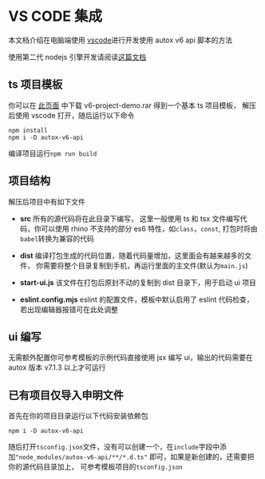 # VS CODE 集成

本文档介绍在电脑端使用 [vscode](https://code.visualstudio.com/)进行开发使用 autox v6 api 脚本的方法

使用第二代 nodejs 引擎开发请阅读[这篇文档](../nodejs/vscode.md)

## ts 项目模板

你可以在 [此页面](https://github.com/aiselp/AutoX/releases/tag/v7.1.2) 中下载 v6-project-demo.rar 得到一个基本 ts 项目模板，
解压后使用 vscode 打开，随后运行以下命令

```
npm install
npm i -D autox-v6-api
```

编译项目运行`npm run build`

## 项目结构

解压后项目中有如下文件

- **src** 所有的源代码将在此目录下编写，
  这里一般使用 ts 和 tsx 文件编写代码，你可以使用 rhino 不支持的部分 es6 特性，如`class`，`const`,
  打包时将由`babel`转换为兼容的代码
- **dist** 编译打包生成的代码位置，随着代码量增加，这里面会有越来越多的文件，
  你需要将整个目录复制到手机，再运行里面的主文件(默认为`main.js`)
- **start-ui.js** 该文件在打包后原封不动的复制到 dist 目录下，用于启动 ui 项目

- **eslint.config.mjs** eslint 的配置文件，模板中默认启用了 eslint 代码检查，若出现编辑器报错可在此处调整

## ui 编写

无需额外配置你可参考模板的示例代码直接使用 jsx 编写 ui，输出的代码需要在 autox 版本 v7.1.3 以上才可运行

## 已有项目仅导入申明文件

首先在你的项目目录运行以下代码安装依赖包

```
npm i -D autox-v6-api
```

随后打开`tsconfig.json`文件，没有可以创建一个，在`include`字段中添加`"node_modules/autox-v6-api/**/*.d.ts"`
即可，如果是新创建的，还需要把你的源代码目录加上，
可参考模板项目的`tsconfig.json`
